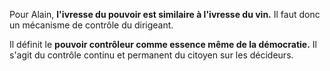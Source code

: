 Pour Alain, **l'ivresse du pouvoir est similaire à l'ivresse du vin.** Il faut donc un mécanisme de contrôle du dirigeant.

Il définit le **pouvoir contrôleur comme essence même de la démocratie.** Il s'agit du contrôle continu et permanent du citoyen sur les décideurs.